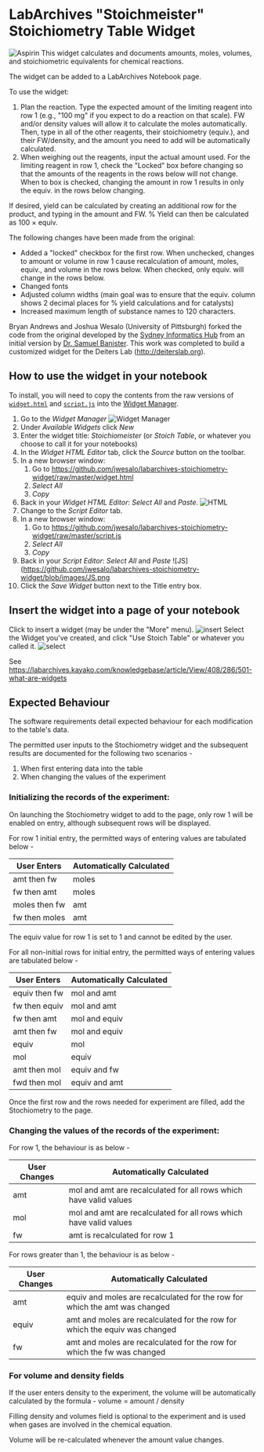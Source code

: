 
# LabArchives "Stoichmeister" Stoichiometry Table Widget
![Aspirin](https://github.com/jwesalo/labarchives-stoichiometry-widget/blob/images/aspirin.png)
This widget calculates and documents amounts, moles, volumes, and stoichiometric equivalents for chemical reactions.

The widget can be added to a LabArchives Notebook page.

To use the widget:
 1. Plan the reaction. Type the expected amount of the limiting reagent into row 1 (e.g., "100 mg" if you expect to do a reaction on that scale). FW and/or density values will allow it to calculate the moles automatically. Then, type in all of the other reagents, their stoichiometry (equiv.), and their FW/density, and the amount you need to add will be automatically calculated.
 2. When weighing out the reagents, input the actual amount used. For the limiting reagent in row 1, check the "Locked" box before changing so that the amounts of the reagents in the rows below will not change. When to box is checked, changing the amount in row 1 results in only the equiv. in the rows below changing.
 
 If desired, yield can be calculated by creating an additional row for the product, and typing in the amount and FW. % Yield can then be calculated as 100 × equiv.

The following changes have been made from the original:
 - Added a "locked" checkbox for the first row. When unchecked, changes to amount or volume in row 1 cause recalculation of amount, moles, equiv., and volume in the rows below. When checked, only equiv. will change in the rows below.
 - Changed fonts
 - Adjusted column widths (main goal was to ensure that the equiv. column shows 2 decimal places for % yield calculations and for catalysts) 
 - Increased maximum length of substance names to 120 characters.

Bryan Andrews and Joshua Wesalo (University of Pittsburgh) forked the code from the original developed by the [Sydney Informatics Hub](https://informatics.sydney.edu.au) from an initial version by [Dr. Samuel Banister](https://sydney.edu.au/science/people/samuel.banister.php). This work was completed to build a customized widget for the Deiters Lab (http://deiterslab.org). 

## How to use the widget in your notebook

To install, you will need to copy the contents from the raw versions of [`widget.html`](widget.html) and [`script.js`](script.js) into the [Widget Manager](https://labarchives.kayako.com/Knowledgebase/Article/View/409/0/5031-the-widget-manager).

1. Go to the *Widget Manager*
![Widget Manager](https://github.com/jwesalo/labarchives-stoichiometry-widget/blob/images/Widget_manager.png)
2. Under *Available Widgets* click *New*
3. Enter the widget title: *Stoichiomeister* (or *Stoich Table*, or whatever you choose to call it for your notebooks)
4. In the *Widget HTML Editor* tab, click the *Source* button on the toolbar.
5. In a new browser window:
    1. Go to https://github.com/jwesalo/labarchives-stoichiometry-widget/raw/master/widget.html
    2. *Select All*
    3. *Copy*
6. Back in your *Widget HTML Editor*: *Select All* and *Paste*.
![HTML](https://github.com/jwesalo/labarchives-stoichiometry-widget/blob/images/HTML.png)
7. Change to the *Script Editor* tab.
8. In a new browser window:
    1. Go to https://github.com/jwesalo/labarchives-stoichiometry-widget/raw/master/script.js
    2. *Select All*
    3. *Copy*
9. Back in your *Script Editor*: *Select All* and *Paste*
![JS](https://github.com/jwesalo/labarchives-stoichiometry-widget/blob/images/JS.png
10. Click the *Save Widget* button next to the Title entry box.

## Insert the widget into a page of your notebook

Click to insert a widget (may be under the "More" menu).
![insert](https://github.com/jwesalo/labarchives-stoichiometry-widget/blob/images/insert.png)
Select the Widget you've created, and click "Use Stoich Table" or whatever you called it.
![select](https://github.com/jwesalo/labarchives-stoichiometry-widget/blob/images/insert2.png)

See https://labarchives.kayako.com/knowledgebase/article/View/408/286/501-what-are-widgets

## Expected Behaviour

The software requirements detail expected behaviour for each modification to the table's data.

The permitted user inputs to the Stochiometry widget and the subsequent results are documented for the following 
two scenarios - 

1. When first entering data into the table
2. When changing the values of the experiment


### Initializing the records of the experiment:

On launching the Stochiometry widget to add to the page, only row 1 will be enabled on entry, 
although subsequent rows will be displayed.

For row 1 initial entry, the permitted ways of entering values are tabulated below - 

|  User Enters  | Automatically Calculated |
| ------------- | ------------- |
| amt then fw  | moles  |
| fw then amt  | moles |
| moles then fw | amt  |
| fw then moles  | amt  |

The equiv value for row 1 is set to 1 and cannot be edited by the user.

For all non-initial rows for initial entry, the permitted ways of entering values are tabulated below -

|  User Enters  | Automatically Calculated |
| ------------- | ------------- |
| equiv then fw  | mol and amt  |
| fw then equiv  | mol and amt |
| fw then amt | mol and equiv  |
| amt then fw  | mol and equiv  |
| equiv  | mol  |
| mol  | equiv  |
| amt then mol  | equiv and fw |
| fwd then mol  | equiv and amt |

Once the first row and the rows needed for experiment are filled, add the Stochiometry to the page.

### Changing the values of the records of the experiment:

For row 1, the behaviour is as below - 

|  User Changes  | Automatically Calculated |
| ------------- | ------------- |
| amt  | mol and amt are recalculated for all rows which have valid values |
| mol  | mol and amt are recalculated for all rows  which have valid values |
| fw  | amt is recalculated for row 1 |

For rows greater than 1, the behaviour is as below - 

|  User Changes  | Automatically Calculated |
| ------------- | ------------- |
| amt  | equiv and moles are recalculated for the row for which the amt was changed |
| equiv  | amt and moles are recalculated for the row for which the equiv was changed  |
| fw  | amt and moles are recalculated for the row for which the fw was changed  |

### For volume and density fields

If the user enters density to the experiment, the volume will be automatically calculated by the formula -
volume = amount / density

Filling density and volumes field is optional to the experiment and is used when gases are involved
in the chemical equation.

Volume will be re-calculated whenever the amount value changes.

